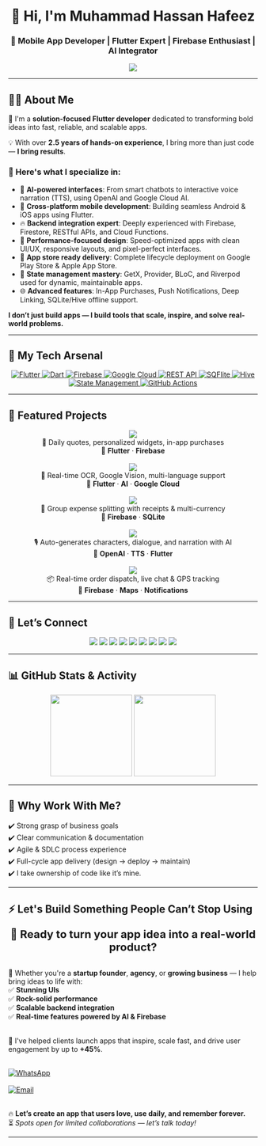 <!-- Intro Banner -->
<h1 align="center">👋 Hi, I'm Muhammad Hassan Hafeez</h1>
<h3 align="center">🚀 Mobile App Developer | Flutter Expert | Firebase Enthusiast | AI Integrator</h3>

<p align="center">
  <img src="https://readme-typing-svg.herokuapp.com?font=Fira+Code&duration=2500&pause=800&color=36BCF7&center=true&vCenter=true&width=600&lines=Crafting+High-Performance+Flutter+Apps;Cross-platform+%7C+Clean+Architecture+%7C+AI+Apps;Firebase+%7C+Push+Notifications+%7C+In-App+Purchases;Delivering+beautiful%2C+scalable+mobile+experiences" />
</p>

---

<h2>🧑‍💻 About Me</h2>

<p>🎯 I'm a <strong>solution-focused Flutter developer</strong> dedicated to transforming bold ideas into fast, reliable, and scalable apps.</p>

<p>💡 With over <strong>2.5 years of hands-on experience</strong>, I bring more than just code — <strong>I bring results</strong>.</p>

<h3>🚀 Here's what I specialize in:</h3>

<ul>
  <li>🤖 <strong>AI-powered interfaces</strong>: From smart chatbots to interactive voice narration (TTS), using OpenAI and Google Cloud AI.</li>
  <li>📲 <strong>Cross-platform mobile development</strong>: Building seamless Android & iOS apps using Flutter.</li>
  <li>🔥 <strong>Backend integration expert</strong>: Deeply experienced with Firebase, Firestore, RESTful APIs, and Cloud Functions.</li>
  <li>🧠 <strong>Performance-focused design</strong>: Speed-optimized apps with clean UI/UX, responsive layouts, and pixel-perfect interfaces.</li>
  <li>🎯 <strong>App store ready delivery</strong>: Complete lifecycle deployment on Google Play Store & Apple App Store.</li>
  <li>🧰 <strong>State management mastery</strong>: GetX, Provider, BLoC, and Riverpod used for dynamic, maintainable apps.</li>
  <li>🌐 <strong>Advanced features</strong>: In-App Purchases, Push Notifications, Deep Linking, SQLite/Hive offline support.</li>
</ul>

<p><strong>I don’t just build apps — I build tools that scale, inspire, and solve real-world problems.</strong></p>

---

## 🚀 My Tech Arsenal

<p align="center">

  <a href="https://flutter.dev/" target="_blank">
    <img src="https://img.shields.io/badge/Flutter-02569B?style=for-the-badge&logo=flutter&logoColor=white" alt="Flutter"/>
  </a>

  <a href="https://dart.dev/" target="_blank">
    <img src="https://img.shields.io/badge/Dart-0175C2?style=for-the-badge&logo=dart&logoColor=white" alt="Dart"/>
  </a>

  <a href="https://firebase.google.com/" target="_blank">
    <img src="https://img.shields.io/badge/Firebase-FFCA28?style=for-the-badge&logo=firebase&logoColor=black" alt="Firebase"/>
  </a>

  <a href="https://cloud.google.com/" target="_blank">
    <img src="https://img.shields.io/badge/Google%20Cloud-4285F4?style=for-the-badge&logo=googlecloud&logoColor=white" alt="Google Cloud"/>
  </a>

  <a href="https://restfulapi.net/" target="_blank">
    <img src="https://img.shields.io/badge/REST%20API-6E6E6E?style=for-the-badge" alt="REST API"/>
  </a>

  <a href="https://pub.dev/packages/sqflite" target="_blank">
    <img src="https://img.shields.io/badge/SQFlite-003B57?style=for-the-badge&logo=sqlite&logoColor=white" alt="SQFlite"/>
  </a>

  <a href="https://pub.dev/packages/hive" target="_blank">
    <img src="https://img.shields.io/badge/Hive-F6C915?style=for-the-badge&logo=apachehive&logoColor=black" alt="Hive"/>
  </a>

  <a href="https://docs.flutter.dev/data-and-backend/state-mgmt/options" target="_blank">
    <img src="https://img.shields.io/badge/GetX%20%7C%20Provider%20%7C%20BLoC%20%7C%20Riverpod-5E35B1?style=for-the-badge&logo=flutter" alt="State Management"/>
  </a>

  <a href="https://docs.github.com/en/actions" target="_blank">
    <img src="https://img.shields.io/badge/GitHub%20Actions-2088FF?style=for-the-badge&logo=github-actions&logoColor=white" alt="GitHub Actions"/>
  </a>

</p>

---

## 📱 Featured Projects

<div align="center">

<!-- Project 1 -->
<a href="https://play.google.com/store/apps/details?id=flyquotes.com" target="_blank">
  <img src="https://img.shields.io/badge/FlyQuotes-Quote%20Motivation%20App-blue?style=for-the-badge&logo=google-play&logoColor=white" />
</a>
<br/>
📝 Daily quotes, personalized widgets, in-app purchases<br/>
🔧 <strong>Flutter</strong> · <strong>Firebase</strong><br/><br/>

<!-- Project 2 -->
<a href="https://play.google.com/store/apps/details?id=com.maab.textscannerai" target="_blank">
  <img src="https://img.shields.io/badge/AI%20Text%20Scanner-OCR%20+%20PDF%20App-purple?style=for-the-badge&logo=google-play&logoColor=white" />
</a>
<br/>
🧠 Real-time OCR, Google Vision, multi-language support<br/>
🔧 <strong>Flutter</strong> · <strong>AI</strong> · <strong>Google Cloud</strong><br/><br/>

<!-- Project 3 -->
<img src="https://img.shields.io/badge/PursePartners-Expense%20Manager-green?style=for-the-badge&logo=google-wallet&logoColor=white" />
<br/>
💸 Group expense splitting with receipts & multi-currency<br/>
🔧 <strong>Firebase</strong> · <strong>SQLite</strong><br/><br/>

<!-- Project 4 -->
<img src="https://img.shields.io/badge/AI%20Story%20Generator-Voice%20%26%20Plot%20Creator-orange?style=for-the-badge&logo=openai&logoColor=white" />
<br/>
🎙️ Auto-generates characters, dialogue, and narration with AI<br/>
🔧 <strong>OpenAI</strong> · <strong>TTS</strong> · <strong>Flutter</strong><br/><br/>

<!-- Project 5 -->
<img src="https://img.shields.io/badge/Dispatcher%20App-Live%20Delivery%20Manager-darkblue?style=for-the-badge&logo=google-maps&logoColor=white" />
<br/>
📦 Real-time order dispatch, live chat & GPS tracking<br/>
🔧 <strong>Firebase</strong> · <strong>Maps</strong> · <strong>Notifications</strong>

</div>

---

## 🤝 Let’s Connect

<p align="center">
  <a href="mailto:sunnypk0312@gmail.com"><img src="https://img.shields.io/badge/Email-D14836?style=for-the-badge&logo=gmail&logoColor=white"/></a>
  <a href="https://wa.me/+923121529141"><img src="https://img.shields.io/badge/WhatsApp-25D366?style=for-the-badge&logo=whatsapp&logoColor=white"/></a>
  <a href="https://youtube.com/@muhammadhassanhafeez"><img src="https://img.shields.io/badge/YouTube-FF0000?style=for-the-badge&logo=youtube&logoColor=white"/></a>
  <a href="https://www.instagram.com/muhammad_hassanhafeez.dev/"><img src="https://img.shields.io/badge/Instagram-E4405F?style=for-the-badge&logo=instagram&logoColor=white"/></a>
  <a href="https://www.behance.net/muhammadhassanhafeez"><img src="https://img.shields.io/badge/Behance-1769FF?style=for-the-badge&logo=behance&logoColor=white"/></a>
  <a href="https://www.linkedin.com/in/muhammad-hassan-hafeez/"><img src="https://img.shields.io/badge/LinkedIn-0077B5?style=for-the-badge&logo=linkedin&logoColor=white"/></a>
  <a href="https://github.com/pksunny"><img src="https://img.shields.io/badge/GitHub-181717?style=for-the-badge&logo=github&logoColor=white"/></a>
  <a href="https://www.upwork.com/freelancers/~0102bc13bd382f7504?mp_source=share"><img src="https://img.shields.io/badge/Upwork-6fda44?style=for-the-badge&logo=upwork&logoColor=white"/></a>
  <a href="https://www.freelancer.com/u/PkSunny0"><img src="https://img.shields.io/badge/Freelancer-29B2FE?style=for-the-badge&logo=freelancer&logoColor=white"/></a>
</p>

---

## 📊 GitHub Stats & Activity

<p align="center">
  <img src="https://github-readme-stats.vercel.app/api?username=pksunny&show_icons=true&theme=gruvbox" height="165"/>
  <img src="https://github-readme-stats.vercel.app/api/top-langs/?username=pksunny&layout=compact&theme=gruvbox" height="165"/>
</p>

---

## 💼 Why Work With Me?

✔️ Strong grasp of business goals  
✔️ Clear communication & documentation  
✔️ Agile & SDLC process experience  
✔️ Full-cycle app delivery (design → deploy → maintain)  
✔️ I take ownership of code like it’s mine.

---

## ⚡ Let's Build Something People Can’t Stop Using

<p align="center">
  <strong style="font-size: 22px;">🚀 Ready to turn your app idea into a real-world product?</strong><br/><br/>

  🎯 Whether you're a <b>startup founder</b>, <b>agency</b>, or <b>growing business</b> — I help bring ideas to life with:<br/>
  ✅ <b>Stunning UIs</b><br/>
  ✅ <b>Rock-solid performance</b><br/>
  ✅ <b>Scalable backend integration</b><br/>
  ✅ <b>Real-time features powered by AI & Firebase</b><br/><br/>

  💼 I've helped clients launch apps that inspire, scale fast, and drive user engagement by up to <b>+45%</b>.<br/><br/>

  <a href="https://wa.me/+923121529141" target="_blank">
    <img src="https://img.shields.io/badge/💬%20Let's%20Talk%20on%20WhatsApp-25D366?style=for-the-badge&logo=whatsapp&logoColor=white" alt="WhatsApp"/>
  </a><br/><br/>

  <a href="mailto:sunnypk0312@gmail.com">
    <img src="https://img.shields.io/badge/📧%20Send%20an%20Email-D14836?style=for-the-badge&logo=gmail&logoColor=white" alt="Email"/>
  </a><br/><br/>

  🔥 <strong>Let’s create an app that users love, use daily, and remember forever.</strong><br/>
  ⏳ <i>Spots open for limited collaborations — let’s talk today!</i>
</p>

---
